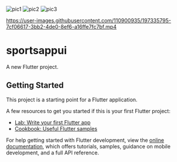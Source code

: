 


![pic1](https://user-images.githubusercontent.com/110900935/197333709-2559abbe-0e3d-47e0-bc85-1d4c4d5bd95a.png)
![pic2](https://user-images.githubusercontent.com/110900935/197333690-29f6b354-babb-4269-9558-eec64358c9c6.png)
![pic3](https://user-images.githubusercontent.com/110900935/197333662-7dfdddd0-3713-4a92-b560-ec89f07b2896.png)

https://user-images.githubusercontent.com/110900935/197335795-7cf06617-3bb2-4de0-8ef6-a16ffe7fc7bf.mp4

# sportsappui

A new Flutter project.

## Getting Started

This project is a starting point for a Flutter application.

A few resources to get you started if this is your first Flutter project:

- [Lab: Write your first Flutter app](https://docs.flutter.dev/get-started/codelab)
- [Cookbook: Useful Flutter samples](https://docs.flutter.dev/cookbook)

For help getting started with Flutter development, view the
[online documentation](https://docs.flutter.dev/), which offers tutorials,
samples, guidance on mobile development, and a full API reference.
